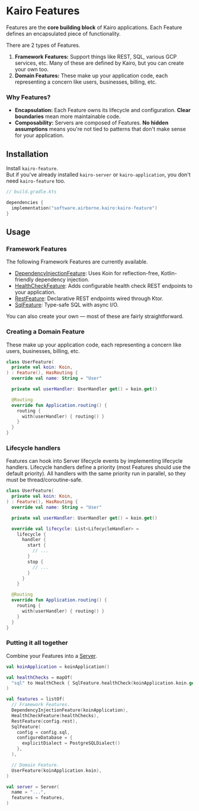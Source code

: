 # Kairo Features

Features are the **core building block** of Kairo applications.
Each Feature defines an encapsulated piece of functionality.

There are 2 types of Features.

1. **Framework Features:**
   Support things like REST, SQL, various GCP services, etc.
   Many of these are defined by Kairo, but you can create your own too.
2. **Domain Features:**
   These make up your application code,
   each representing a concern like users, businesses, billing, etc.

### Why Features?

- **Encapsulation:**
  Each Feature owns its lifecycle and configuration.
  **Clear boundaries** mean more maintainable code.
- **Composability:**
  Servers are composed of Features.
  **No hidden assumptions**
  means you're not tied to patterns that don't make sense for your application.

## Installation

Install `kairo-feature`.\
But if you've already installed `kairo-server` or `kairo-application`,
you don't need `kairo-feature` too.

```kotlin
// build.gradle.kts

dependencies {
  implementation("software.airborne.kairo:kairo-feature")
}
```

## Usage

### Framework Features

The following Framework Features are currently available.

- [DependencyInjectionFeature](../kairo-dependency-injection):
  Uses Koin for reflection-free, Kotlin-friendly dependency injection.
- [HealthCheckFeature](../kairo-health-check):
  Adds configurable health check REST endpoints to your application.
- [RestFeature](../kairo-rest):
  Declarative REST endpoints wired through Ktor.
- [SqlFeature](../kairo-sql):
  Type-safe SQL with async I/O.

You can also create your own —
most of these are fairly straightforward.

### Creating a Domain Feature

These make up your application code,
each representing a concern like users, businesses, billing, etc.

```kotlin
class UserFeature(
  private val koin: Koin,
) : Feature(), HasRouting {
  override val name: String = "User"

  private val userHandler: UserHandler get() = koin.get()

  @Routing
  override fun Application.routing() {
    routing {
      with(userHandler) { routing() }
    }
  }
}
```

### Lifecycle handlers

Features can hook into Server lifecycle events by implementing lifecycle handlers.
Lifecycle handlers define a priority (most Features should use the default priority).
All handlers with the same priority run in parallel,
so they must be thread/coroutine-safe.

```kotlin
class UserFeature(
  private val koin: Koin,
) : Feature(), HasRouting {
  override val name: String = "User"

  private val userHandler: UserHandler get() = koin.get()

  override val lifecycle: List<LifecycleHandler> =
    lifecycle {
      handler {
        start {
          // ...
        }
        stop {
          // ...
        }
      }
    }

  @Routing
  override fun Application.routing() {
    routing {
      with(userHandler) { routing() }
    }
  }
}
```

### Putting it all together

Combine your Features into a [Server](../kairo-server).

```kotlin
val koinApplication = koinApplication()

val healthChecks = mapOf(
  "sql" to HealthCheck { SqlFeature.healthCheck(koinApplication.koin.get()) },
)

val features = listOf(
  // Framework Features.
  DependencyInjectionFeature(koinApplication),
  HealthCheckFeature(healthChecks),
  RestFeature(config.rest),
  SqlFeature(
    config = config.sql,
    configureDatabase = {
      explicitDialect = PostgreSQLDialect()
    },
  ),

  // Domain Feature.
  UserFeature(koinApplication.koin),
)

val server = Server(
  name = "...",
  features = features,
)
```
